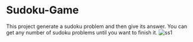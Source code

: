 # Sudoku-Game
This project generate a sudoku problem and then give its answer. You can get any number of sudoku problems until you want to finish it.
![ss1](https://user-images.githubusercontent.com/106556481/171879025-ac15ccb3-3546-4829-a00f-a2e36f34593a.jpg)
